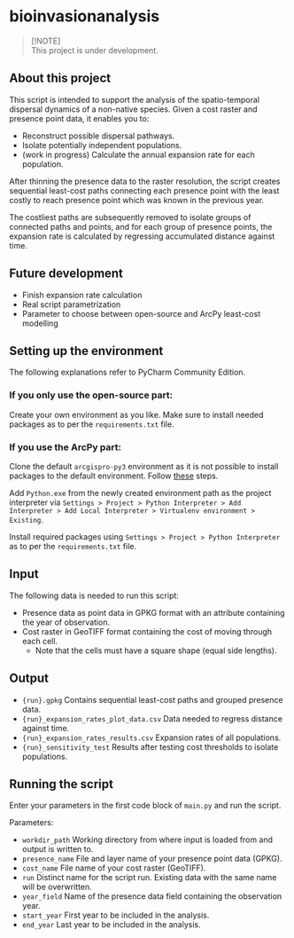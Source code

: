 # bioinvasionanalysis

> [!NOTE]\
> This project is under development.


## About this project

This script is intended to support the analysis of the spatio-temporal dispersal dynamics of a non-native species.
Given a cost raster and presence point data, it enables you to:

- Reconstruct possible dispersal pathways.
- Isolate potentially independent populations.
- (work in progress) Calculate the annual expansion rate for each population.

After thinning the presence data to the raster resolution, the script creates sequential least-cost paths 
connecting each presence point with the least costly to reach presence point which was known in the previous year. 

The costliest paths are subsequently removed to isolate groups of connected paths and points, and for each group of 
presence points, the expansion rate is calculated by regressing accumulated distance against time.


## Future development

- Finish expansion rate calculation
- Real script parametrization
- Parameter to choose between open-source and ArcPy least-cost modelling


## Setting up the environment

The following explanations refer to PyCharm Community Edition.

### If you only use the open-source part:

Create your own environment as you like. Make sure to install needed packages as to per the `requirements.txt` file.

### If you use the ArcPy part:

Clone the default `arcgispro-py3` environment as it is not possible to install packages to the default environment. 
Follow [these](https://pro.arcgis.com/en/pro-app/3.0/arcpy/get-started/clone-an-environment.htm) steps.

Add `Python.exe` from the newly created environment path as the project interpreter via 
`Settings > Project > Python Interpreter > Add Interpreter > Add Local Interpreter > Virtualenv environment > Existing`.

Install required packages using `Settings > Project > Python Interpreter` as to per the `requirements.txt` file.


## Input

The following data is needed to run this script:

- Presence data as point data in GPKG format with an attribute containing the year of observation.
- Cost raster in GeoTIFF format containing the cost of moving through each cell.
  - Note that the cells must have a square shape (equal side lengths).


## Output

- `{run}.gpkg` Contains sequential least-cost paths and grouped presence data.
- `{run}_expansion_rates_plot_data.csv` Data needed to regress distance against time.
- `{run}_expansion_rates_results.csv` Expansion rates of all populations.
- `{run}_sensitivity_test` Results after testing cost thresholds to isolate populations.


## Running the script

Enter your parameters in the first code block of `main.py` and run the script.

Parameters:

- `workdir_path` Working directory from where input is loaded from and output is written to.
- `presence_name` File and layer name of your presence point data (GPKG).
- `cost_name` File name of your cost raster (GeoTIFF).
- `run` Distinct name for the script run. Existing data with the same name will be overwritten.
- `year_field` Name of the presence data field containing the observation year.
- `start_year` First year to be included in the analysis.
- `end_year` Last year to be included in the analysis.
